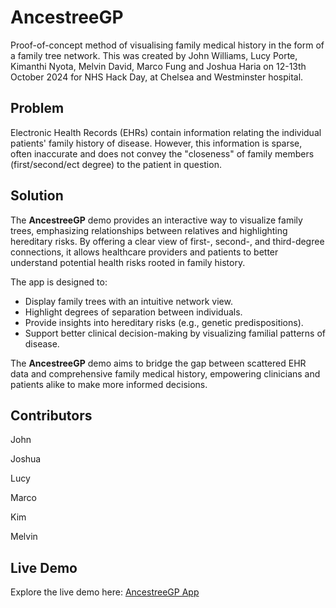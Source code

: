 # AncestreeGP

Proof-of-concept method of visualising family medical history in the form of a family tree network.
This was created by John Williams, Lucy Porte, Kimanthi Nyota, Melvin David, Marco Fung and Joshua Haria on 12-13th October 2024 for NHS Hack Day, at Chelsea and Westminster hospital. 

## Problem
Electronic Health Records (EHRs) contain information relating the individual patients' family history of disease. 
However, this information is sparse, often inaccurate and does not convey the "closeness" of family members (first/second/ect degree) to the patient in question. 

## Solution
The **AncestreeGP** demo provides an interactive way to visualize family trees, emphasizing relationships between relatives and highlighting hereditary risks. By offering a clear view of first-, second-, and third-degree connections, it allows healthcare providers and patients to better understand potential health risks rooted in family history.

The app is designed to:
- Display family trees with an intuitive network view.
- Highlight degrees of separation between individuals.
- Provide insights into hereditary risks (e.g., genetic predispositions).
- Support better clinical decision-making by visualizing familial patterns of disease.

The **AncestreeGP** demo aims to bridge the gap between scattered EHR data and comprehensive family medical history, empowering clinicians and patients alike to make more informed decisions.

## Contributors
John

Joshua

Lucy

Marco

Kim

Melvin

## Live Demo
Explore the live demo here: [AncestreeGP App](https://ancestreegp.streamlit.app/)

